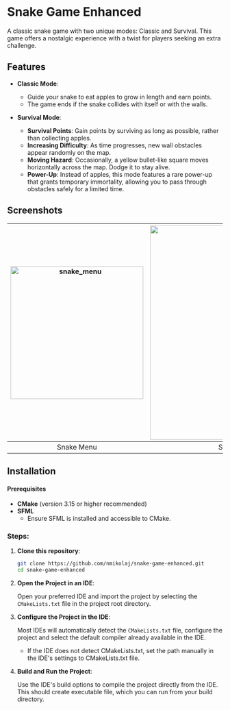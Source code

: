 
# Snake Game Enhanced

A classic snake game with two unique modes: Classic and Survival. This game offers a nostalgic experience with a twist for players seeking an extra challenge.

## Features

- **Classic Mode**: 
  - Guide your snake to eat apples to grow in length and earn points.
  - The game ends if the snake collides with itself or with the walls.
  
- **Survival Mode**:
  - **Survival Points**: Gain points by surviving as long as possible, rather than collecting apples.
  - **Increasing Difficulty**: As time progresses, new wall obstacles appear randomly on the map.
  - **Moving Hazard**: Occasionally, a yellow bullet-like square moves horizontally across the map. Dodge it to stay alive.
  - **Power-Up**: Instead of apples, this mode features a rare power-up that grants temporary immortality, allowing you to pass through obstacles safely for a limited time.

## Screenshots


| <img width="310" alt="snake_menu" src="https://github.com/user-attachments/assets/821539fa-a124-4944-8755-22c2f73535cb"> | <img width="500" alt="snake_survival" src="https://github.com/user-attachments/assets/bcbe7769-d58c-4bce-b993-4baefeb82371"> |
|:---------------------------------------:|:---------------------------------------:|
| Snake Menu                | Survival Mode (paused)                          |



## Installation

#### Prerequisites

- **CMake** (version 3.15 or higher recommended)
- **SFML**
  - Ensure SFML is installed and accessible to CMake.

### Steps:

1. **Clone this repository**:

   ```bash
   git clone https://github.com/nmikolaj/snake-game-enhanced.git
   cd snake-game-enhanced
   ```

2. **Open the Project in an IDE**:

   Open your preferred IDE and import the project by selecting the `CMakeLists.txt` file in the project root directory.

3. **Configure the Project in the IDE**:

   Most IDEs will automatically detect the `CMakeLists.txt` file, configure the project and select the default compiler already available in the IDE.
   -  If the IDE does not detect CMakeLists.txt, set the path manually in the IDE's settings to CMakeLists.txt file.

5. **Build and Run the Project**:

   Use the IDE's build options to compile the project directly from the IDE.
   This should create executable file, which you can run from your build directory.

